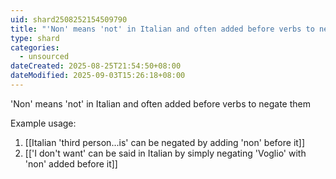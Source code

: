 ```yaml
---
uid: shard2508252154509790
title: "'Non' means 'not' in Italian and often added before verbs to negate them"
type: shard
categories:
  - unsourced
dateCreated: 2025-08-25T21:54:50+08:00
dateModified: 2025-09-03T15:26:18+08:00
---
```

'Non' means 'not' in Italian and often added before verbs to negate them

Example usage:
1. [[Italian 'third person...is' can be negated by adding 'non' before it]]
2. [['I don't want' can be said in Italian by simply negating 'Voglio' with 'non' added before it]]